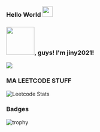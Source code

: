 ### Hello World <img src="https://media.giphy.com/media/hvRJCLFzcasrR4ia7z/giphy.gif" width="28px" height="28px" color="blue">

### <img src="https://cdn.dribbble.com/users/2287419/screenshots/8484902/hello.gif" width=75>, guys! I'm jiny2021!

![](https://komarev.com/ghpvc/?username=jiny2021&color=green)

### MA LEETCODE STUFF
![Leetcode Stats](https://leetcard.jacoblin.cool/LittleTiubsFounder?theme=wtf&font=Sixtyfour%202&ext=contest)

### Badges
![trophy](https://leetcode-badge-showcase.vercel.app/api?username=LittleTiubsFounder)
